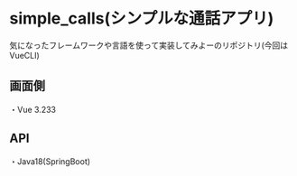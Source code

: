 # simple_calls(シンプルな通話アプリ)
気になったフレームワークや言語を使って実装してみよーのリポジトリ(今回はVueCLI)

## 画面側<br>
  ・Vue 3.233<br>
## API<br>
  ・Java18(SpringBoot)
